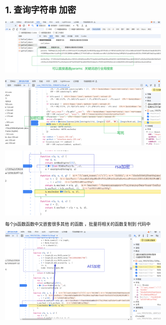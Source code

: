 # 1. 查询字符串 加密

![Snipaste_2024-09-29_13-08-57](images/Snipaste_2024-09-29_13-08-57.png)

![Snipaste_2024-09-29_13-10-01](images/Snipaste_2024-09-29_13-10-01.png)



![Snipaste_2024-09-29_13-11-48](images/Snipaste_2024-09-29_13-11-48.png)

每个js函数函数中又嵌套很多其他 的函数  ，批量将相关的函数复制到  代码中

![Snipaste_2024-09-29_13-14-42](images/Snipaste_2024-09-29_13-14-42.png)
